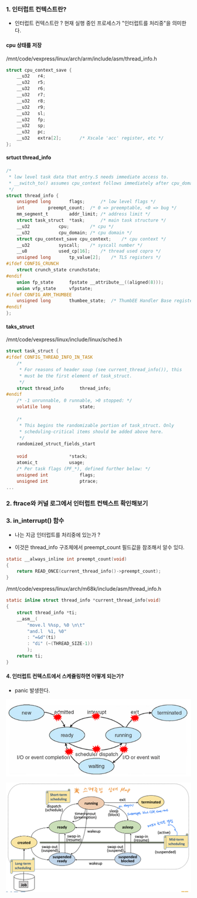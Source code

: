 ### 1. 인터럽트 컨텍스트란?



* 인터럽트 컨텍스트란 ?  현재 실행 중인 프로세스가 "인터럽트를 처리중"을 의미한다.



#### cpu 상태를 저장

/mnt/code/vexpress/linux/arch/arm/include/asm/thread_info.h

```c
struct cpu_context_save {
	__u32	r4;
	__u32	r5;
	__u32	r6;
	__u32	r7;
	__u32	r8;
	__u32	r9;
	__u32	sl;
	__u32	fp;
	__u32	sp;
	__u32	pc;
	__u32	extra[2];		/* Xscale 'acc' register, etc */
};
```



#### srtuct thread_info

```c
/*
 * low level task data that entry.S needs immediate access to.
 * __switch_to() assumes cpu_context follows immediately after cpu_domain.
 */
struct thread_info {
	unsigned long		flags;		/* low level flags */
	int			preempt_count;	/* 0 => preemptable, <0 => bug */
	mm_segment_t		addr_limit;	/* address limit */
	struct task_struct	*task;		/* main task structure */
	__u32			cpu;		/* cpu */
	__u32			cpu_domain;	/* cpu domain */
	struct cpu_context_save	cpu_context;	/* cpu context */
	__u32			syscall;	/* syscall number */
	__u8			used_cp[16];	/* thread used copro */
	unsigned long		tp_value[2];	/* TLS registers */
#ifdef CONFIG_CRUNCH
	struct crunch_state	crunchstate;
#endif
	union fp_state		fpstate __attribute__((aligned(8)));
	union vfp_state		vfpstate;
#ifdef CONFIG_ARM_THUMBEE
	unsigned long		thumbee_state;	/* ThumbEE Handler Base register */
#endif
};
```



#### taks_struct

/mnt/code/vexpress/linux/include/linux/sched.h

```c
struct task_struct {
#ifdef CONFIG_THREAD_INFO_IN_TASK
	/*
	 * For reasons of header soup (see current_thread_info()), this
	 * must be the first element of task_struct.
	 */
	struct thread_info		thread_info;
#endif
	/* -1 unrunnable, 0 runnable, >0 stopped: */
	volatile long			state;

	/*
	 * This begins the randomizable portion of task_struct. Only
	 * scheduling-critical items should be added above here.
	 */
	randomized_struct_fields_start

	void				*stack;
	atomic_t			usage;
	/* Per task flags (PF_*), defined further below: */
	unsigned int			flags;
	unsigned int			ptrace;
...
```





### 2. ftrace와 커널 로그에서 인터럽트 컨텍스트 확인해보기











### 3. in_interrupt() 함수



* 나는 지금 인터럽트를 처리중에 있는가 ?



* 이것은 thread_info  구조체에서  preempt_count 필드값을 참조해서 알수 있다.

```c
static __always_inline int preempt_count(void)
{
	return READ_ONCE(current_thread_info()->preempt_count);
}
```

/mnt/code/vexpress/linux/arch/m68k/include/asm/thread_info.h

```c
static inline struct thread_info *current_thread_info(void)
{
	struct thread_info *ti;
	__asm__(
		"move.l %%sp, %0 \n\t"
		"and.l  %1, %0"
		: "=&d"(ti)
		: "di" (~(THREAD_SIZE-1))
		);
	return ti;
}
```



#### 4. 인터럽트 컨텍스트에서 스케쥴링하면 어떻게 되는가?



* panic 발생한다.





![CPU scheduling](img/image.png)







![img](img/iOS.jpg)